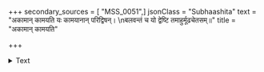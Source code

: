 +++
secondary_sources = [ "MSS_0051",]
jsonClass = "Subhaashita"
text = "अकामान् कामयति यः कामयानान् परिद्विषन्।  \nबलवन्तं च यो द्वेष्टि तमाहुर्मूढचेतसम्॥"
title = "अकामान् कामयति"

+++

<details><summary>Text</summary>

अकामान् कामयति यः कामयानान् परिद्विषन्।  
बलवन्तं च यो द्वेष्टि तमाहुर्मूढचेतसम्॥
</details>
